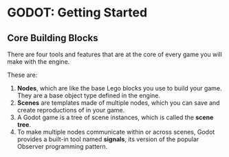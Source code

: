 # GODOT: Getting Started

## Core Building Blocks
There are four tools and features that are at the core of every game you will make with the engine.

These are:
1. **Nodes**, which are like the base Lego blocks you use to build your game. They are a base object type defined in the engine.
2. **Scenes** are templates made of multiple nodes, which you can save and create reproductions of in your game.
3. A Godot game is a tree of scene instances, which is called the **scene tree**.
4. To make multiple nodes communicate within or across scenes, Godot provides a built-in tool named **signals**, its version of the popular Observer programming pattern.
